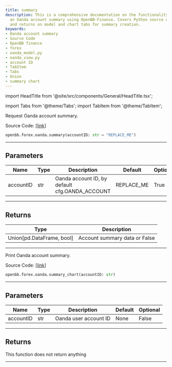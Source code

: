 ```yaml
---
title: summary
description: This is a comprehensive documentation on the functionality of creating
  an Oanda account summary using OpenBB-Finance. Covers Python source codes, parameters
  and returns on model and chart tabs for summary creation.
keywords:
- Oanda account summary
- Source Code
- OpenBB finance
- forex
- oanda_model.py
- oanda_view.py
- account ID
- TabItem
- Tabs
- Union
- summary chart
---
```


import HeadTitle from '@site/src/components/General/HeadTitle.tsx';

<HeadTitle title="forex.oanda.summary - Reference | OpenBB SDK Docs" />

import Tabs from '@theme/Tabs';
import TabItem from '@theme/TabItem';

<Tabs>
<TabItem value="model" label="Model" default>

Request Oanda account summary.

Source Code: [[link](https://github.com/OpenBB-finance/OpenBB/tree/main/openbb_terminal/forex/oanda/oanda_model.py#L74)]

```python
openbb.forex.oanda.summary(accountID: str = "REPLACE_ME")
```

---

## Parameters

| Name | Type | Description | Default | Optional |
| ---- | ---- | ----------- | ------- | -------- |
| accountID | str | Oanda account ID, by default cfg.OANDA_ACCOUNT | REPLACE_ME | True |


---

## Returns

| Type | Description |
| ---- | ----------- |
| Union[pd.DataFrame, bool] | Account summary data or False |
---

</TabItem>
<TabItem value="view" label="Chart">

Print Oanda account summary.

Source Code: [[link](https://github.com/OpenBB-finance/OpenBB/tree/main/openbb_terminal/forex/oanda/oanda_view.py#L62)]

```python
openbb.forex.oanda.summary_chart(accountID: str)
```

---

## Parameters

| Name | Type | Description | Default | Optional |
| ---- | ---- | ----------- | ------- | -------- |
| accountID | str | Oanda user account ID | None | False |


---

## Returns

This function does not return anything

---

</TabItem>
</Tabs>

